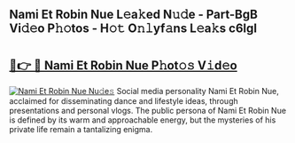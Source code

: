 ## Nami Et Robin Nue L𝚎a𝚔ed N𝚞𝚍e - Part-BgB Vi𝚍𝚎o P𝚑𝚘tos - H𝚘𝚝 O𝚗𝚕yf𝚊ns L𝚎a𝚔s c6lgI

# <h2><a href="http://kf1c96o.oniu.top/?m=Nami+Et+Robin+Nue">🔗👉 🔴 Nami Et Robin Nue P𝚑ot𝚘𝚜 V𝚒d𝚎o</a></h2>

[![Nami Et Robin Nue Nu𝚍e𝚜](https://i.imgur.com/0qMVB7G.gif)](http://kf1c96o.oniu.top/?m=Nami+Et+Robin+Nue)
Social media personality Nami Et Robin Nue, acclaimed for disseminating dance and lifestyle ideas, through presentations and personal vlogs. The public persona of Nami Et Robin Nue is defined by its warm and approachable energy, but the mysteries of his private life remain a tantalizing enigma.  
